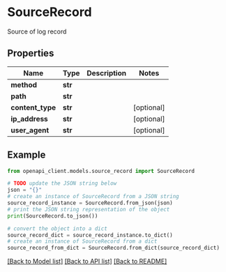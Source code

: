 # SourceRecord

Source of log record

## Properties

Name | Type | Description | Notes
------------ | ------------- | ------------- | -------------
**method** | **str** |  | 
**path** | **str** |  | 
**content_type** | **str** |  | [optional] 
**ip_address** | **str** |  | [optional] 
**user_agent** | **str** |  | [optional] 

## Example

```python
from openapi_client.models.source_record import SourceRecord

# TODO update the JSON string below
json = "{}"
# create an instance of SourceRecord from a JSON string
source_record_instance = SourceRecord.from_json(json)
# print the JSON string representation of the object
print(SourceRecord.to_json())

# convert the object into a dict
source_record_dict = source_record_instance.to_dict()
# create an instance of SourceRecord from a dict
source_record_from_dict = SourceRecord.from_dict(source_record_dict)
```
[[Back to Model list]](../README.md#documentation-for-models) [[Back to API list]](../README.md#documentation-for-api-endpoints) [[Back to README]](../README.md)


